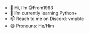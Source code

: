 - 👋 Hi, I’m @From1993
- 🌱 I’m currently learning Python+
- 📫 Reach to me on Discord: vmpbtc
- 😄 Pronouns: He/Him


<!---
